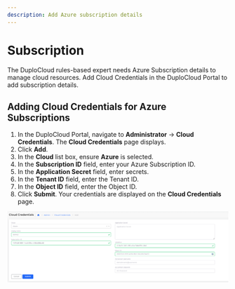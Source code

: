 ```yaml
---
description: Add Azure subscription details
---
```


# Subscription

The DuploCloud rules-based expert needs Azure Subscription details to manage cloud resources. Add Cloud Credentials in the DuploCloud Portal to add subscription details.

## Adding Cloud Credentials for Azure Subscriptions

1. In the DuploCloud Portal, navigate to **Administrator** -> **Cloud Credentials**. The **Cloud Credentials** page displays.
2. Click **Add**.&#x20;
3. In the **Cloud** list box, ensure **Azure** is selected.
4. In the **Subscription ID** field, enter your Azure Subscription ID.
5. In the **Application Secret** field, enter secrets.
6. In the **Tenant ID** field, enter the Tenant ID.
7. In the **Object ID** field, enter the Object ID.
8. Click **Submit**. Your credentials are displayed on the **Cloud Credentials** page.

<div align="left">

<img src="../../.gitbook/assets/cred1.png" alt="Cloud Credentials page">

</div>
